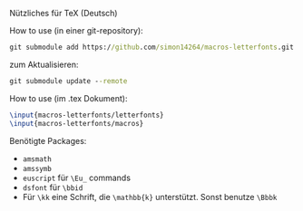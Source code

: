 Nützliches für TeX (Deutsch)

How to use (in einer git-repository):
```bat
git submodule add https://github.com/simon14264/macros-letterfonts.git
```
zum Aktualisieren:
```bat
git submodule update --remote
```


How to use (im .tex Dokument):
```tex
\input{macros-letterfonts/letterfonts}
\input{macros-letterfonts/macros}
```

Benötigte Packages:
* `amsmath`
* `amssymb`
* `euscript` für `\Eu_` commands
* `dsfont` für `\bbid`
* Für `\kk` eine Schrift, die `\mathbb{k}` unterstützt. Sonst benutze `\Bbbk`